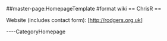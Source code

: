 \#\#master-page:HomepageTemplate \#format wiki == ChrisR ==

Website (includes contact form): \[<http://rodgers.org.uk>\]

----CategoryHomepage
